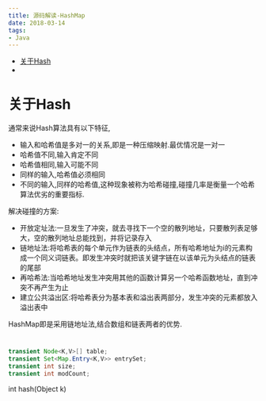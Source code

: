 ```yaml
---
title: 源码解读-HashMap
date: 2018-03-14
tags:
- Java
---
```


<!-- TOC -->

- [关于Hash](#关于hash)
- [](#)

<!-- /TOC -->

# 关于Hash

通常来说Hash算法具有以下特征,

* 输入和哈希值是多对一的关系,即是一种压缩映射.最优情况是一对一
* 哈希值不同,输入肯定不同
* 哈希值相同,输入可能不同
* 同样的输入,哈希值必须相同
* 不同的输入,同样的哈希值,这种现象被称为哈希碰撞,碰撞几率是衡量一个哈希算法优劣的重要指标.

解决碰撞的方案:

* 开放定址法:一旦发生了冲突，就去寻找下一个空的散列地址，只要散列表足够大，空的散列地址总能找到，并将记录存入
* 链地址法:将哈希表的每个单元作为链表的头结点，所有哈希地址为i的元素构成一个同义词链表。即发生冲突时就把该关键字链在以该单元为头结点的链表的尾部
* 再哈希法:当哈希地址发生冲突用其他的函数计算另一个哈希函数地址，直到冲突不再产生为止
* 建立公共溢出区:将哈希表分为基本表和溢出表两部分，发生冲突的元素都放入溢出表中

HashMap即是采用链地址法,结合数组和链表两者的优势.

# 

```Java
transient Node<K,V>[] table;
transient Set<Map.Entry<K,V>> entrySet;
transient int size;
transient int modCount;
```


int hash(Object k)

